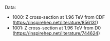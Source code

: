 Data:
- 1000: Z cross-section at 1.96 TeV from CDF (https://inspirehep.net/literature/856131)
- 1001: Z cross-section at 1.96 TeV from D0 (https://inspirehep.net/literature/744624)
